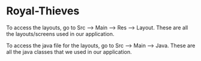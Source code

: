 # Royal-Thieves
To access the layouts, go to Src --> Main --> Res --> Layout. These are all the layouts/screens used in our application.

To access the java file for the layouts, go to Src --> Main --> Java. These are all the java classes that we used in our application.
